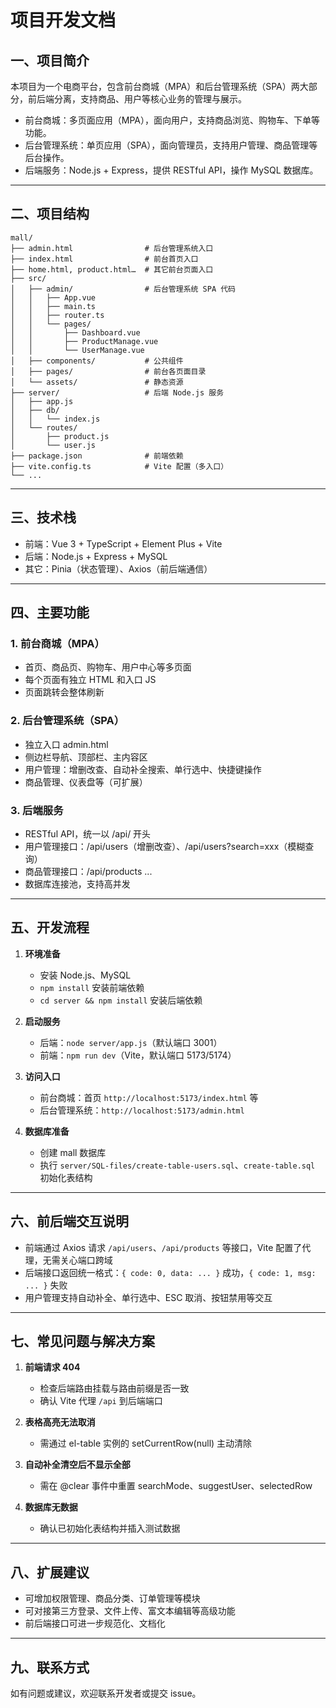 # 项目开发文档

## 一、项目简介

本项目为一个电商平台，包含前台商城（MPA）和后台管理系统（SPA）两大部分，前后端分离，支持商品、用户等核心业务的管理与展示。

- 前台商城：多页面应用（MPA），面向用户，支持商品浏览、购物车、下单等功能。
- 后台管理系统：单页应用（SPA），面向管理员，支持用户管理、商品管理等后台操作。
- 后端服务：Node.js + Express，提供 RESTful API，操作 MySQL 数据库。

---

## 二、项目结构

```
mall/
├── admin.html                # 后台管理系统入口
├── index.html                # 前台首页入口
├── home.html, product.html…  # 其它前台页面入口
├── src/
│   ├── admin/                # 后台管理系统 SPA 代码
│   │   ├── App.vue
│   │   ├── main.ts
│   │   ├── router.ts
│   │   └── pages/
│   │       ├── Dashboard.vue
│   │       ├── ProductManage.vue
│   │       └── UserManage.vue
│   ├── components/           # 公共组件
│   ├── pages/                # 前台各页面目录
│   └── assets/               # 静态资源
├── server/                   # 后端 Node.js 服务
│   ├── app.js
│   ├── db/
│   │   └── index.js
│   └── routes/
│       ├── product.js
│       └── user.js
├── package.json              # 前端依赖
├── vite.config.ts            # Vite 配置（多入口）
└── ...
```

---

## 三、技术栈

- 前端：Vue 3 + TypeScript + Element Plus + Vite
- 后端：Node.js + Express + MySQL
- 其它：Pinia（状态管理）、Axios（前后端通信）

---

## 四、主要功能

### 1. 前台商城（MPA）
- 首页、商品页、购物车、用户中心等多页面
- 每个页面有独立 HTML 和入口 JS
- 页面跳转会整体刷新

### 2. 后台管理系统（SPA）
- 独立入口 admin.html
- 侧边栏导航、顶部栏、主内容区
- 用户管理：增删改查、自动补全搜索、单行选中、快捷键操作
- 商品管理、仪表盘等（可扩展）

### 3. 后端服务
- RESTful API，统一以 /api/ 开头
- 用户管理接口：/api/users（增删改查）、/api/users?search=xxx（模糊查询）
- 商品管理接口：/api/products ...
- 数据库连接池，支持高并发

---

## 五、开发流程

1. **环境准备**
   - 安装 Node.js、MySQL
   - `npm install` 安装前端依赖
   - `cd server && npm install` 安装后端依赖

2. **启动服务**
   - 后端：`node server/app.js`（默认端口 3001）
   - 前端：`npm run dev`（Vite，默认端口 5173/5174）

3. **访问入口**
   - 前台商城：首页 `http://localhost:5173/index.html` 等
   - 后台管理系统：`http://localhost:5173/admin.html`

4. **数据库准备**
   - 创建 mall 数据库
   - 执行 `server/SQL-files/create-table-users.sql`、`create-table.sql` 初始化表结构

---

## 六、前后端交互说明

- 前端通过 Axios 请求 `/api/users`、`/api/products` 等接口，Vite 配置了代理，无需关心端口跨域
- 后端接口返回统一格式：`{ code: 0, data: ... }` 成功，`{ code: 1, msg: ... }` 失败
- 用户管理支持自动补全、单行选中、ESC 取消、按钮禁用等交互

---

## 七、常见问题与解决方案

1. **前端请求 404**
   - 检查后端路由挂载与路由前缀是否一致
   - 确认 Vite 代理 `/api` 到后端端口

2. **表格高亮无法取消**
   - 需通过 el-table 实例的 setCurrentRow(null) 主动清除

3. **自动补全清空后不显示全部**
   - 需在 @clear 事件中重置 searchMode、suggestUser、selectedRow

4. **数据库无数据**
   - 确认已初始化表结构并插入测试数据

---

## 八、扩展建议

- 可增加权限管理、商品分类、订单管理等模块
- 可对接第三方登录、文件上传、富文本编辑等高级功能
- 前后端接口可进一步规范化、文档化

---

## 九、联系方式

如有问题或建议，欢迎联系开发者或提交 issue。 